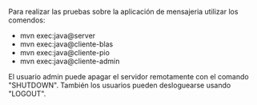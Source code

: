 Para realizar las pruebas sobre la aplicación de mensajeria utilizar los comendos:

* mvn exec:java@server
* mvn exec:java@cliente-blas
* mvn exec:java@cliente-pio
* mvn exec:java@cliente-admin


El usuario admin puede apagar el servidor remotamente con el comando "SHUTDOWN". También los usuarios pueden desloguearse usando "LOGOUT".
